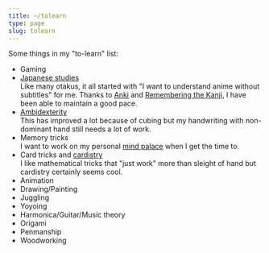 ```yaml
---
title: ~/tolearn
type: page
slug: tolearn
---
```


Some things in my "to-learn" list:

- Gaming
- [Japanese studies](https://en.wikipedia.org/wiki/Japanese_studies)  
  Like many otakus, it all started with "I want to understand anime without subtitles" for me. Thanks to [Anki](https://ankiweb.net/) and [Remembering the Kanji](https://en.wikipedia.org/wiki/Remembering_the_Kanji_and_Remembering_the_Hanzi), I have been able to maintain a good pace.
- [Ambidexterity](https://en.wikipedia.org/wiki/Ambidexterity)  
  This has improved a lot because of cubing but my handwriting with non-dominant hand still needs a lot of work.
- Memory tricks  
  I want to work on my personal [mind palace](https://en.wikipedia.org/wiki/Method_of_loci) when I get the time to.
- Card tricks and [cardistry](https://en.wikipedia.org/wiki/Cardistry)  
  I like mathematical tricks that "just work" more than sleight of hand but cardistry certainly seems cool.
- Animation
- Drawing/Painting
- Juggling
- Yoyoing
- Harmonica/Guitar/Music theory
- Origami
- Penmanship
- Woodworking
